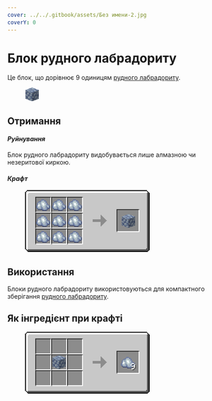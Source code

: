 ```yaml
---
cover: ../../.gitbook/assets/Без имени-2.jpg
coverY: 0
---
```


# Блок рудного лабрадориту

Це блок, що дорівнює 9 одиницям [рудного лабрадориту](../materialy/metally-i-mineraly/rudnyi-labradorit.md).

<figure><img src="../../.gitbook/assets/raw_silver_ore_block (1).png" alt=""><figcaption></figcaption></figure>

## Отримання

#### _Руйнування_

Блок рудного лабрадориту видобувається лише алмазною чи незеритової киркою.

#### _Крафт_

<figure><img src="../../.gitbook/assets/raw_silver_ore_block_result-x1.png" alt=""><figcaption></figcaption></figure>

## Використання

Блоки рудного лабрадориту використовуються для компактного зберігання [рудного лабрадориту](../materialy/metally-i-mineraly/rudnyi-labradorit.md).

## Як інгредієнт при крафті

<figure><img src="../../.gitbook/assets/raw_silver_ore_result-multi.png" alt=""><figcaption></figcaption></figure>
